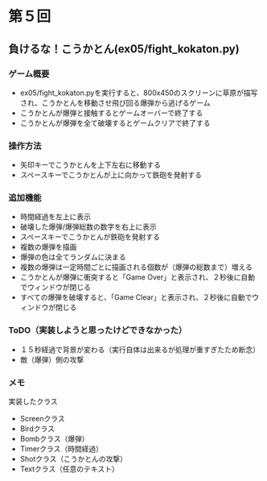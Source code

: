 # 第５回
## 負けるな！こうかとん(ex05/fight_kokaton.py)
### ゲーム概要
- ex05/fight_kokaton.pyを実行すると、800x450のスクリーンに草原が描写され、こうかとんを移動させ飛び回る爆弾から逃げるゲーム
- こうかとんが爆弾と接触するとゲームオーバーで終了する
- こうかとんが爆弾を全て破壊するとゲームクリアで終了する
### 操作方法
- 矢印キーでこうかとんを上下左右に移動する
- スペースキーでこうかとんが上に向かって鉄砲を発射する
### 追加機能
- 時間経過を左上に表示
- 破壊した爆弾/爆弾総数の数字を右上に表示
- スペースキーでこうかとんが鉄砲を発射する
- 複数の爆弾を描画
- 爆弾の色は全てランダムに決まる
- 複数の爆弾は一定時間ごとに描画される個数が（爆弾の総数まで）増える
- こうかとんが爆弾に衝突すると「Game Over」と表示され、２秒後に自動でウィンドウが閉じる
- すべての爆弾を破壊すると、「Game Clear」と表示され、２秒後に自動でウィンドウが閉じる
### ToDO（実装しようと思ったけどできなかった）
- １５秒経過で背景が変わる（実行自体は出来るが処理が重すぎたため断念）
- 敵（爆弾）側の攻撃
### メモ
実装したクラス
- Screenクラス
- Birdクラス
- Bombクラス（爆弾）
- Timerクラス（時間経過）
- Shotクラス（こうかとんの攻撃）
- Textクラス（任意のテキスト）

